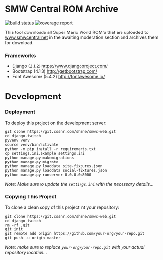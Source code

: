 # SMW Central ROM Archive

[![build status](https://git.cssnr.com/shane/smwc-web/badges/master/build.svg)](https://git.cssnr.com/shane/smwc-web/commits/master) [![coverage report](https://git.cssnr.com/shane/smwc-web/badges/master/coverage.svg)](https://git.cssnr.com/shane/smwc-web/commits/master)

This tool downloads all Super Mario World ROM's that are uploaded to www.smwcentral.net in the awaiting moderation section and archives them for download.

### Frameworks

- Django (2.1.2) https://www.djangoproject.com/
- Bootstrap (4.1.3) http://getbootstrap.com/
- Font Awesome (5.4.2) http://fontawesome.io/

# Development

### Deployment

To deploy this project on the development server:

```
git clone https://git.cssnr.com/shane/smwc-web.git
cd django-twitch
pyvenv venv
source venv/bin/activate
python -m pip install -r requirements.txt
cp settings.ini.example settings.ini
python manage.py makemigrations
python manage.py migrate
python manage.py loaddata site-fixtures.json
python manage.py loaddata social-fixtures.json
python manage.py runserver 0.0.0.0:8000
```

*Note: Make sure to update the `settings.ini` with the necessary details...*

### Copying This Project

To clone a clean copy of this project int your repository:

```
git clone https://git.cssnr.com/shane/smwc-web.git
cd django-twitch
rm -rf .git
git init
git remote add origin https://github.com/your-org/your-repo.git
git push -u origin master
```

*Note: make sure to replace `your-org/your-repo.git` with your actual repository location...*
